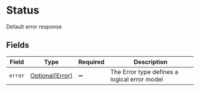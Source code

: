 # Status

Default error response


## Fields

| Field                                           | Type                                            | Required                                        | Description                                     |
| ----------------------------------------------- | ----------------------------------------------- | ----------------------------------------------- | ----------------------------------------------- |
| `error`                                         | [Optional[Error]](../../models/shared/error.md) | :heavy_minus_sign:                              | The Error type defines a logical error model    |